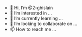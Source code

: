 - 👋 Hi, I’m @2-ghislain
- 👀 I’m interested in ...
- 🌱 I’m currently learning ...
- 💞️ I’m looking to collaborate on ...
- 📫 How to reach me ...

<!---
2-ghislain/2-ghislain is a ✨ special ✨ repository because its `README.md` (this file) appears on your GitHub profile.
You can click the Preview link to take a look at your changes.
--->
